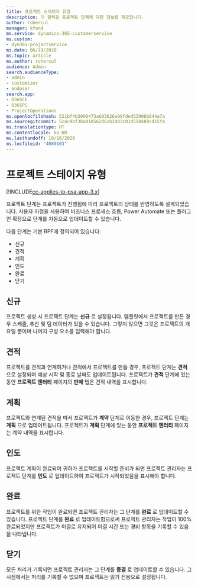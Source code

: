 ```yaml
---
title: 프로젝트 스테이지 유형
description: 이 항목은 프로젝트 단계에 대한 정보를 제공합니다.
author: ruhercul
manager: kfend
ms.service: dynamics-365-customerservice
ms.custom:
- dyn365-projectservice
ms.date: 06/19/2020
ms.topic: article
ms.author: ruhercul
audience: Admin
search.audienceType:
- admin
- customizer
- enduser
search.app:
- D365CE
- D365PS
- ProjectOperations
ms.openlocfilehash: 521bf4b3090473a603626a99fded53906b644a7a
ms.sourcegitcommit: 5c4c9bf3ba018562d6cb3443c01d550489c415fa
ms.translationtype: HT
ms.contentlocale: ko-KR
ms.lasthandoff: 10/16/2020
ms.locfileid: "4080103"
---
```

# <a name="project-stage-types"></a>프로젝트 스테이지 유형 

[!INCLUDE[cc-applies-to-psa-app-3.x](../includes/cc-applies-to-psa-app-3x.md)]

프로젝트 단계는 프로젝트가 진행됨에 따라 프로젝트의 상태를 반영하도록 설계되었습니다. 사용자 지정을 사용하여 비즈니스 프로세스 흐름, Power Automate 또는 플러그인 확장으로 단계를 자동으로 업데이트할 수 있습니다.

다음 단계는 기본 BPF에 정의되어 있습니다:

- 신규
- 견적
- 계획
- 인도
- 완료
- 닫기 

## <a name="new"></a>신규

프로젝트 생성 시 프로젝트 단계는 **신규** 로 설정됩니다. 템플릿에서 프로젝트를 만든 경우 스케줄, 추산 및 팀 데이터가 있을 수 있습니다. 그렇지 않으면 그것은 프로젝트의 개요일 뿐이며 나머지 구성 요소를 입력해야 합니다.

## <a name="quote"></a>견적

프로젝트를 견적과 연계하거나 견적에서 프로젝트를 만들 경우, 프로젝트 단계는 **견적** 으로 설정되며 예상 시작 및 종료 날짜도 업데이트됩니다. 프로젝트가 **견적** 단계에 있는 동안 **프로젝트 엔터티** 페이지의 **판매** 탭은 견적 내역을 표시합니다.

## <a name="plan"></a>계획

프로젝트와 연계된 견적을 따서 프로젝트가 **계약** 단계로 이동한 경우, 프로젝트 단계는 **계획** 으로 업데이트됩니다. 프로젝트가 **계획** 단계에 있는 동안 **프로젝트 엔터티** 페이지는 계약 내역을 표시합니다.

## <a name="deliver"></a>인도

프로젝트 계획이 완료되어 귀하가 프로젝트를 시작할 준비가 되면 프로젝트 관리자는 프로젝트 단계를 **인도** 로 업데이트하여 프로젝트가 시작되었음을 표시해야 합니다.

## <a name="complete"></a>완료 

프로젝트를 위한 작업이 완료되면 프로젝트 관리자는 그 단계를 **완료** 로 업데이트할 수 있습니다. 프로젝트 단계를 **완료** 로 업데이트함으로써 프로젝트 관리자는 작업이 100% 완료되었지만 프로젝트가 미결로 유지되어 미결 시간 또는 경비 항목을 기록할 수 있음을 나타냅니다.

## <a name="close"></a>닫기

모든 처리가 기록되면 프로젝트 관리자는 그 단계를 **종결** 로 업데이트할 수 있습니다. 그 시점에서는 처리를 기록할 수 없으며 프로젝트는 읽기 전용으로 설정됩니다.
